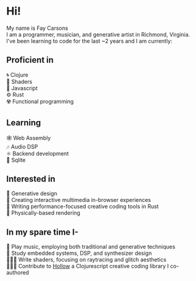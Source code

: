 # Hi!
My name is Fay Carsons <br>
I am a programmer, musician, and generative artist in Richmond, Virginia. <br>
I've been learning to code for the last ~2 years and I am currently:

## Proficient in 
🌀 Clojure <br>
🎨 Shaders <br>
📲 Javascript <br>
⚙️ Rust <br>
☢️ Functional programming

## Learning
🕸 Web Assembly <br>
🎶 Audio DSP <br>
⚛️ Backend development <br>
💽 Sqlite


## Interested in
🌷 Generative design <br>
🧩 Creating interactive multimedia in-browser experiences <br>
💨 Writing performance-focused creative coding tools in Rust <br>
📸 Physically-based rendering <br>

## In my spare time I-
🎹 Play music, employing both traditional and generative techniques <br>
🔋 Study embedded systems, DSP, and synthesizer design <br>
👩🏻‍🎨 Write shaders, focusing on raytracing and glitch aesthetics <br>
👩🏻‍💻 Contribute to [Hollow](https://github.com/Ella-Hoeppner/hollow) a Clojurescript creative coding library I co-authored

